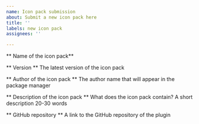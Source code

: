 ```yaml
---
name: Icon pack submission
about: Submit a new icon pack here
title: ''
labels: new icon pack
assignees: ''

---
```


** Name of the icon pack**

** Version **
The latest version of the icon pack

** Author of the icon pack **
The author name that will appear in the package manager

** Description of the icon pack **
What does the icon pack contain? A short description 20-30 words

** GitHub repository **
A link to the GitHub repository of the plugin
